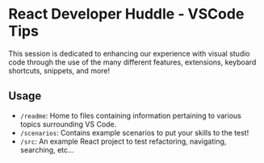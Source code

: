 # React Developer Huddle - VSCode Tips

This session is dedicated to enhancing our experience with visual studio code through the use of the many different features, extensions, keyboard shortcuts, snippets, and more!

## Usage

- `/readme`: Home to files containing information pertaining to various topics surrounding VS Code.
- `/scenarios`: Contains example scenarios to put your skills to the test!
- `/src`: An example React project to test refactoring, navigating, searching, etc...